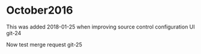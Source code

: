 
# October2016

This was added 2018-01-25 when improving source control configuration UI
git-24

Now test merge request
git-25
